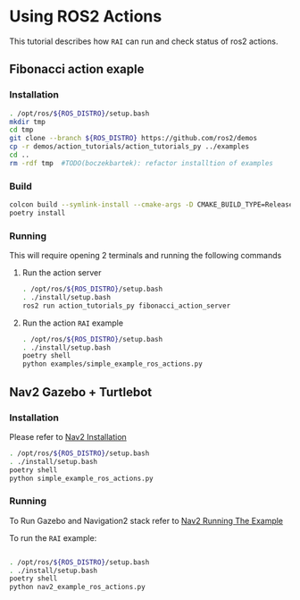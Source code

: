 # Using ROS2 Actions

This tutorial describes how `RAI` can run and check status of ros2 actions.

## Fibonacci action exaple

### Installation

```bash
. /opt/ros/${ROS_DISTRO}/setup.bash
mkdir tmp
cd tmp
git clone --branch ${ROS_DISTRO} https://github.com/ros2/demos
cp -r demos/action_tutorials/action_tutorials_py ../examples
cd ..
rm -rdf tmp  #TODO(boczekbartek): refactor installtion of examples
```


### Build

```bash
colcon build --symlink-install --cmake-args -D CMAKE_BUILD_TYPE=Release
poetry install
```

### Running

This will require opening 2 terminals and running the following commands

1. Run the action server

   ```bash
   . /opt/ros/${ROS_DISTRO}/setup.bash
   . ./install/setup.bash
   ros2 run action_tutorials_py fibonacci_action_server
   ```

2. Run the action `RAI` example

   ```bash
   . /opt/ros/${ROS_DISTRO}/setup.bash
   . ./install/setup.bash
   poetry shell
   python examples/simple_example_ros_actions.py
   ```

## Nav2 Gazebo + Turtlebot

### Installation

Please refer to [Nav2 Installation][nav2 installation]

```bash
. /opt/ros/${ROS_DISTRO}/setup.bash
. ./install/setup.bash
poetry shell
python simple_example_ros_actions.py
```

### Running

To Run Gazebo and Navigation2 stack refer to [Nav2 Running The Example][nav2 running the example]

To run the `RAI` example:

```bash

. /opt/ros/${ROS_DISTRO}/setup.bash
. ./install/setup.bash
poetry shell
python nav2_example_ros_actions.py
```

[nav2 installation]: https://docs.nav2.org/getting_started/index.html#installation
[nav2 running the example]: https://docs.nav2.org/getting_started/index.html#running-the-example
